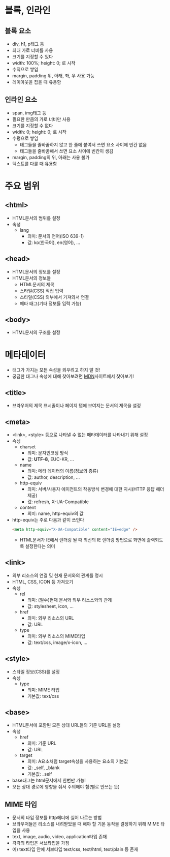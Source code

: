 # 블록, 인라인

## 블록 요소

- div, h1, p태그 등
- 최대 가로 너비를 사용
- 크기를 지정할 수 있다
- width: 100%; height: 0; 로 시작
- 수직으로 쌓임
- margin, padding 위, 아래, 좌, 우 사용 가능
- 레이아웃을 잡을 때 유용함

## 인라인 요소

- span, img태그 등
- 필요한 만큼의 가로 너비만 사용
- 크기를 지정할 수 없다
- width: 0; height: 0; 로 시작
- 수평으로 쌓임
  - 태그들을 줄바꿈하지 않고 한 줄에 붙여서 쓰면 요소 사이에 빈칸 없음
  - 태그들을 줄바꿈해서 쓰면 요소 사이에 빈칸이 생김
- margin, padding의 위, 아래는 사용 불가
- 텍스트를 다룰 때 유용함

# 주요 범위

## \<html>

- HTML문서의 범위를 설정
- 속성
  - lang
    - 의미: 문서의 언어(ISO 639-1)
    - 값: ko(한국어), en(영어), ...

## \<head>

- HTML문서의 정보를 설정
- HTML문서의 정보들
  - HTML문서의 제목
  - 스타일(CSS) 직접 입력
  - 스타일(CSS) 외부에서 가져와서 연결
  - 메타 태그(기타 정보들 입력 가능)

## \<body>

- HTML문서의 구조를 설정

# 메타데이터

- 태그가 가지는 모든 속성을 외우려고 하지 말 것!
- 궁금한 태그나 속성에 대해 찾아보려면 <a href="https://developer.mozilla.org/ko/">MDN</a>사이트에서 찾아보기!

## \<title>

- 브라우저의 제목 표시줄이나 페이지 탭에 보여지는 문서의 제목을 설정

## \<meta>

- \<link>, \<style> 등으로 나타낼 수 없는 메타데이터를 나타내기 위해 설정
- 속성
  - charset
    - 의미: 문자인코딩 방식
    - 값: **UTF-8**, EUC-KR, ...
  - name
    - 의미: 메타 데이터의 이름(정보의 종류)
    - 값: author, description, ...
  - http-equiv
    - 의미: 서버/사용자 에이전트의 작동방식 변경에 대한 지시(HTTP 응답 헤더 제공)
    - 값: refresh, X-UA-Compatible
  - content
    - 의미: name, http-equiv의 값
- http-equiv는 주로 다음과 같이 쓰인다
  ```html
  <meta http-equiv="X-UA-Compatible" content="IE=edge" />
  ```
  - HTML문서가 IE에서 렌더링 될 때 최신의 IE 렌더링 방법으로 화면에 출력되도록 설정한다는 의미

## \<link>

- 외부 리소스의 연결 및 현재 문서와의 관계를 명시
- HTML, CSS, ICON 등 가져오기
- 속성
  - rel
    - 의미: (필수)현재 문서와 외부 리소스와의 관계
    - 값: stylesheet, icon, ...
  - href
    - 의미: 외부 리소스의 URL
    - 값: URL
  - type
    - 의미: 외부 리소스의 MIME타입
    - 값: text/css, image/x-icon, ...

## \<style>

- 스타일 정보(CSS)를 설정
- 속성
  - type
    - 의미: MIME 타입
    - 기본값: text/css

## \<base>

- HTML문서에 포함된 모든 상대 URL들의 기준 URL을 설정
- 속성
  - href
    - 의미: 기준 URL
    - 값: URL
  - target
    - 의미: A요소처럼 target속성을 사용하는 요소의 기본값
    - 값: \_self, \_blank
    - 기본값: \_self
- base태그는 html문서에서 한번만 가능!
- 모든 상대 경로에 영향을 줘서 주의해야 함(별로 안쓰는 듯)

## MIME 타입

- 문서의 타입 정보를 http헤더에 실어 나르는 방법
- 브라우저들은 리소스를 내려받았을 때 해야 할 기본 동작을 결정하기 위해 MIME 타입을 사용
- text, image, audio, video, application타입 존재
- 각각의 타입은 서브타입을 가짐
- 예) text타입 안에 서브타입 text/css, text/html, text/plain 등 존재
